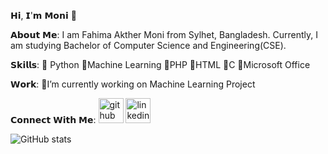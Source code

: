 𝗛𝗶, 𝗜'𝗺 𝗠𝗼𝗻𝗶 👋

𝗔𝗯𝗼𝘂𝘁 𝗠𝗲:
I am Fahima Akther Moni from Sylhet, Bangladesh. Currently, I am studying Bachelor of Computer Science and Engineering(CSE). 

𝗦𝗸𝗶𝗹𝗹𝘀:
📍 Python
📍Machine Learning
📍PHP
📍HTML
📍C
📍Microsoft Office

𝗪𝗼𝗿𝗸:
🎯I’m currently working on Machine Learning Project 

𝗖𝗼𝗻𝗻𝗲𝗰𝘁 𝗪𝗶𝘁𝗵 𝗠𝗲:
[<img src='https://cdn.jsdelivr.net/npm/simple-icons@3.0.1/icons/github.svg' alt='github' height='40'>](https://github.com/fahimamoni)  [<img src='https://cdn.jsdelivr.net/npm/simple-icons@3.0.1/icons/linkedin.svg' alt='linkedin' height='40'>](https://www.linkedin.com/in/https://www.linkedin.com/in/fahima-akther-moni-215392294/)  

![GitHub stats](https://github-readme-stats.vercel.app/api?username=fahimamoni&show_icons=true)  


